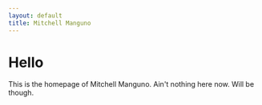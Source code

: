 ```yaml
---
layout: default
title: Mitchell Manguno
---
```


# Hello

This is the homepage of Mitchell Manguno. Ain't nothing here now. Will be though.
